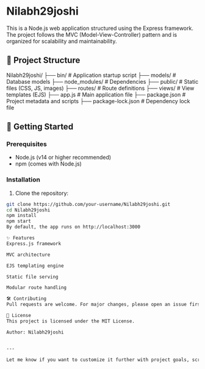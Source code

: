 # Nilabh29joshi

This is a Node.js web application structured using the Express framework. The project follows the MVC (Model-View-Controller) pattern and is organized for scalability and maintainability.

## 📁 Project Structure
Nilabh29joshi/
├── bin/ # Application startup script
├── models/ # Database models
├── node_modules/ # Dependencies
├── public/ # Static files (CSS, JS, images)
├── routes/ # Route definitions
├── views/ # View templates (EJS)
├── app.js # Main application file
├── package.json # Project metadata and scripts
├── package-lock.json # Dependency lock file


## 🚀 Getting Started

### Prerequisites

- Node.js (v14 or higher recommended)
- npm (comes with Node.js)

### Installation

1. Clone the repository:

```bash
git clone https://github.com/your-username/Nilabh29joshi.git
cd Nilabh29joshi
npm install
npm start
By default, the app runs on http://localhost:3000

✨ Features
Express.js framework

MVC architecture

EJS templating engine

Static file serving

Modular route handling

🛠️ Contributing
Pull requests are welcome. For major changes, please open an issue first to discuss your ideas.

📄 License
This project is licensed under the MIT License.

Author: Nilabh29joshi


---

Let me know if you want to customize it further with project goals, screenshots, or deployment instructions!

